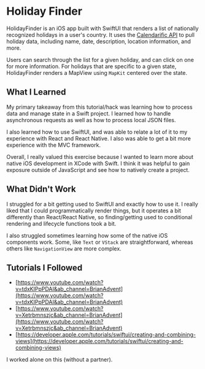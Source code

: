 # Holiday Finder

HolidayFinder is an iOS app built with SwiftUI that renders a list of nationally recognized holidays in a user's country. It uses the [Calendarific API](https://calendarific.com/) to pull holiday data, including name, date, description, location information, and more.

Users can search through the list for a given holiday, and can click on one for more information. For holidays that are specific to a given state, HolidayFinder renders a MapView using `MapKit` centered over the state.

## What I Learned

My primary takeaway from this tutorial/hack was learning how to process data and manage state in a Swift project. I learned how to handle asynchronous requests as well as how to process local JSON files.

I also learned how to use SwiftUI, and was able to relate a lot of it to my experience with React and React Native. I also was able to get a bit more experience with the MVC framework.

Overall, I really valued this exercise because I wanted to learn more about native iOS development in XCode with Swift. I think it was helpful to gain exposure outside of JavaScript and see how to natively create a project.

## What Didn't Work

I struggled for a bit getting used to SwiftUI and exactly how to use it. I really liked that I could programmatically render things, but it operates a bit differently than React/React Native, so finding/getting used to conditional rendering and lifecycle functions took a bit.

I also struggled sometimes learning how some of the native iOS components work. Some, like `Text` or `VStack` are straightforward, whereas others like `NavigationView` are more complex.

## Tutorials I Followed

- [https://www.youtube.com/watch?v=tdxKIPpPDAI&ab_channel=BrianAdvent](https://www.youtube.com/watch?v=tdxKIPpPDAI&ab_channel=BrianAdvent)
- [https://www.youtube.com/watch?v=Xetrbmnszjc&ab_channel=BrianAdvent](https://www.youtube.com/watch?v=Xetrbmnszjc&ab_channel=BrianAdvent)
- [https://developer.apple.com/tutorials/swiftui/creating-and-combining-views](https://developer.apple.com/tutorials/swiftui/creating-and-combining-views)

I worked alone on this (without a partner).
